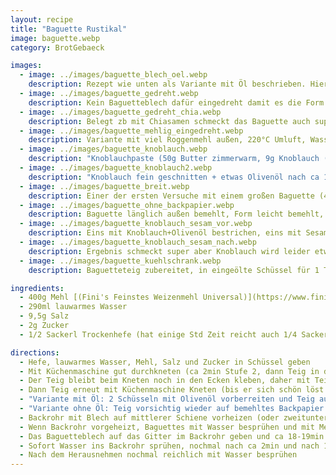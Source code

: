 ```yaml
---
layout: recipe
title: "Baguette Rustikal"
image: baguette.webp
category: BrotGebaeck

images:
  - image: ../images/baguette_blech_oel.webp
    description: Rezept wie unten als Variante mit Öl beschrieben. Hier sieht man die Behälter für die letzte Teigrast (besser wären 2 Kermaikschüsseln). Dann Hände einölen, mit Händen Blech eingeölt und mit öligen Händen Teig direkt aus Schüssel nehmen. Dann Teig in 2 Teile teilen und 2 Baguettes backen. Schmeckt super, ist rundherum resch, auch der Boden (der durchs Backpapier sonst zu hell bleibt)
  - image: ../images/baguette_gedreht.webp
    description: Kein Baguetteblech dafür eingedreht damit es die Form behält (270ml Wasser, 220°C 19min)
  - image: ../images/baguette_gedreht_chia.webp
    description: Belegt zb mit Chiasamen schmeckt das Baguette auch super (auch eingerollt, aber vmtl 290ml Wasser und 18min 250°C Ober/Unterhitze)
  - image: ../images/baguette_mehlig_eingedreht.webp
    description: Variante mit viel Roggenmehl außen, 220°C Umluft, Wasser auf Blech darunter, nicht angesprüht. Kruste war perfekt, alles beibehalten außer evtl ansprühen weil es recht staubig war
  - image: ../images/baguette_knoblauch.webp
    description: "Knoblauchpaste (50g Butter zimmerwarm, 9g Knoblauch (3 Zehen), 1g Kräutersalz, 5g Petersilie): zuerst Knoblauch in Zerkleinerer zerkleinern, dann Rest dazu und zerkleinern). Im Kühlschrank lagern und 30min vorm Einstreichen rausnehmen. Baguette 4min vor dem Ende rausnehmen, einschneiden, einstreichen, auf Backpapier legen und die restliche Zeit fertig backen"
  - image: ../images/baguette_knoblauch2.webp
    description: "Knoblauch fein geschnitten + etwas Olivenöl nach ca 10min Backzeit draufgestrichen. Sehr gut aber noch zu dunkel. Evtl erst 4-5min vor Schluss draufgeben"
  - image: ../images/baguette_breit.webp
    description: Einer der ersten Versuche mit einem großen Baguette (400g Mehl) war flach und ähnlich wie Weißbrot aber gut
  - image: ../images/baguette_ohne_backpapier.webp
    description: Baguette länglich außen bemehlt, Form leicht bemehlt, direkt ohne Papier auf Blech. Wird gut, hängt aber leider am Blech und zerreißt beim Lösen. 1 von 3 ging gut, daher besser nicht machen (oder SEHR VIEL Mehl auf Blech geben?)
  - image: ../images/baguette_knoblauch_sesam_vor.webp
    description: Eins mit Knoblauch+Olivenöl bestrichen, eins mit Sesam belegt
  - image: ../images/baguette_knoblauch_sesam_nach.webp
    description: Ergebnis schmeckt super aber Knoblauch wird leider etwas dunkel. Evtl erst nach 10min draufstreichen?
  - image: ../images/baguette_kuehlschrank.webp
    description: Baguetteteig zubereitet, in eingeölte Schüssel für 1 Tag. Dann auf Backpapier kippen, außen etwas einölen und backen. War sehr gut, nur selbst wie es fertig war zu ölig. Schmeckt super wenn man Olivenöl+Knoblauch aufs fertige Brot streicht

ingredients:
  - 400g Mehl [(Fini's Feinstes Weizenmehl Universal)](https://www.finis-feinstes.at/de/sortiment/mehle/index.aspx?detail=66&hl=Fini%E2%80%99s%20Feinstes%20Weizenmehl%20universal)
  - 290ml lauwarmes Wasser
  - 9,5g Salz
  - 2g Zucker
  - 1/2 Sackerl Trockenhefe (hat einige Std Zeit reicht auch 1/4 Sackerl)

directions:
  - Hefe, lauwarmes Wasser, Mehl, Salz und Zucker in Schüssel geben
  - Mit Küchenmaschine gut durchkneten (ca 2min Stufe 2, dann Teig in die Mitte putzen, danach 5min Stufe 3)
  - Der Teig bleibt beim Kneten noch in den Ecken kleben, daher mit Teigkarte in Mitte putzen und zugedeckt 1h gehen lassen (Knethaken und Teigkarte säubern)
  - Dann Teig erneut mit Küchenmaschine Kneten (bis er sich schön löst und kneten lässt). Anschließend nochmal 1h rasten lassen. Den Schritt beliebig oft wiederholen bzw auch länger rasten lassen
  - "Variante mit Öl: 2 Schüsseln mit Olivenöl vorberreiten und Teig aus Küchenmaschine-Schüssel halbieren und in jede Schüssel putzen. Gut mit Öl bedecken damit der Teig nicht anklebt. Nochmal 1h rasten lassen, danach Baguetteblech mit Öl einfetten und Teig aus Schüsseln länglich ausziehen und drauf geben (möglichst wenig kneten)"
  - "Variante ohne Öl: Teig vorsichtig wieder auf bemehltes Backpapier putzen, evtl darauf etwas Mehl verteilen, in 2 Stücke zerteilen und beide Baguettes langsam länglich ausziehen und spiralförmig drehen (dadurch behalten sie die Form) oder das bemehlte Backpapier auf ein Baguetteblech legen, 3 Baguettes formen und mit Wasser besprühen. 10min zugedeckt rasten lassen"
  - Backrohr mit Blech auf mittlerer Schiene vorheizen (oder zweitunterste Schiene wenn Baguetteblech+Backpapier)
  - Wenn Backrohr vorgeheizt, Baguettes mit Wasser besprühen und mit Messer einschneiden (evtl anderes Ende festhalten weil Teig sich beim Schneiden zu einer Seite zieht)
  - Das Baguetteblech auf das Gitter im Backrohr geben und ca 18-19min bei 250°C Ober-/Unterhitze (zweitunterste Schiene) backen
  - Sofort Wasser ins Backrohr sprühen, nochmal nach ca 2min und nach 10min kurz Tür öffnen um Dampf rauszulassen
  - Nach dem Herausnehmen nochmal reichlich mit Wasser besprühen
---
```


